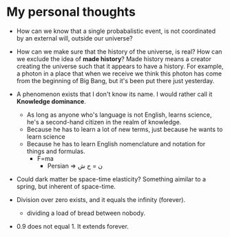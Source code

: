# My personal thoughts

- How can we know that a single probabalistic event, is not coordinated by an external will, outside our universe?

- How can we make sure that the history of the universe, is real? How can we exclude the idea of **made history**? Made history means a creator creating the universe such that it appears to have a history. For example, a photon in a place that when we receive we think this photon has come from the beginning of Big Bang, but it's been put there just yesterday.

- A phenomenon exists that I don't know its name. I would rather call it **Knowledge dominance**.
    - As long as anyone who's language is not English, learns science, he's a second-hand citizen in the realm of knowledge.
    - Because he has to learn a lot of new terms, just because he wants to learn science
    - Because he has to learn English nomenclature and notation for things and formulas.
        - F=ma
            - Persian => ن = ج ش

- Could dark matter be space-time elasticity? Something aimilar to a spring, but inherent of space-time.
- Division over zero exists, and it equals the infinity (forever).
    - dividing a load of bread between nobody.
- 0.9 does not equal 1. It extends forever.
